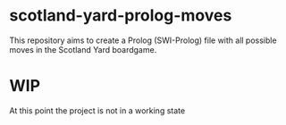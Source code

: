 # scotland-yard-prolog-moves
This repository aims to create a Prolog (SWI-Prolog) file with all possible moves in the Scotland Yard boardgame.

# WIP
At this point the project is not in a working state 
